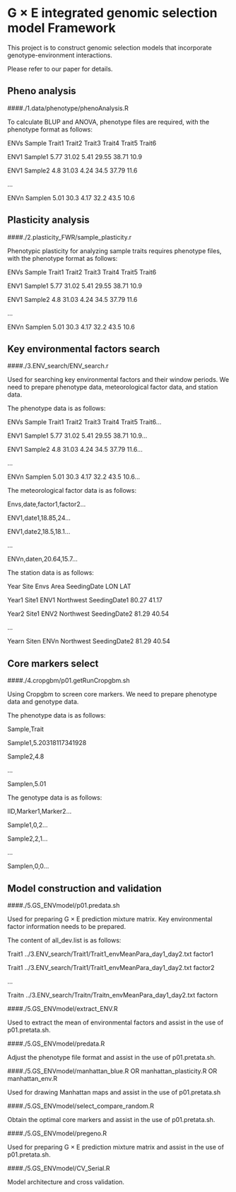 # G × E integrated genomic selection model Framework
This project is to construct genomic selection models that incorporate genotype-environment interactions.

Please refer to our paper for details.

## Pheno analysis
####./1.data/phenotype/phenoAnalysis.R

To calculate BLUP and ANOVA, phenotype files are required, with the phenotype format as follows: 

ENVs	Sample	Trait1	Trait2	Trait3	Trait4	Trait5	Trait6

ENV1	Sample1	5.77	31.02	5.41	29.55	38.71	10.9

ENV1	Sample2	4.8	31.03	4.24	34.5	37.79	11.6

...

ENVn	Samplen	5.01	30.3	4.17	32.2	43.5	10.6


## Plasticity analysis
####./2.plasticity_FWR/sample_plasticity.r

Phenotypic plasticity for analyzing sample traits requires phenotype files, with the phenotype format as follows: 

ENVs	Sample	Trait1	Trait2	Trait3	Trait4	Trait5	Trait6

ENV1	Sample1	5.77	31.02	5.41	29.55	38.71	10.9

ENV1	Sample2	4.8	31.03	4.24	34.5	37.79	11.6

...

ENVn	Samplen	5.01	30.3	4.17	32.2	43.5	10.6



## Key environmental factors search
####./3.ENV_search/ENV_search.r

Used for searching key environmental factors and their window periods. We need to prepare phenotype data, meteorological factor data, and station data.

The phenotype data is as follows: 

ENVs	Sample	Trait1	Trait2	Trait3	Trait4	Trait5	Trait6...

ENV1	Sample1	5.77	31.02	5.41	29.55	38.71	10.9...

ENV1	Sample2	4.8	31.03	4.24	34.5	37.79	11.6...

...

ENVn	Samplen	5.01	30.3	4.17	32.2	43.5	10.6...


The meteorological factor data is as follows: 

Envs,date,factor1,factor2...

ENV1,date1,18.85,24...

ENV1,date2,18.5,18.1...

...

ENVn,daten,20.64,15.7...


The station data is as follows: 

Year	Site	Envs	Area	SeedingDate	LON	LAT

Year1	Site1	ENV1	Northwest	SeedingDate1	80.27	41.17

Year2	Site1	ENV2	Northwest	SeedingDate2	81.29	40.54

...

Yearn	Siten	ENVn	Northwest	SeedingDate2	81.29	40.54



## Core markers select
####./4.cropgbm/p01.getRunCropgbm.sh

Using Cropgbm to screen core markers. We need to prepare phenotype data and genotype data.

The phenotype data is as follows: 

Sample,Trait

Sample1,5.20318117341928

Sample2,4.8

...

Samplen,5.01


The genotype data is as follows: 

IID,Marker1,Marker2...

Sample1,0,2...

Sample2,2,1...

...

Samplen,0,0...


## Model construction and validation
####./5.GS_ENVmodel/p01.predata.sh

Used for preparing G × E prediction mixture matrix. Key environmental factor information needs to be prepared. 

The content of all_dev.list is as follows: 

Trait1	../3.ENV_search/Trait1/Trait1_envMeanPara_day1_day2.txt	factor1

Trait1	../3.ENV_search/Trait1/Trait1_envMeanPara_day1_day2.txt	factor2

...

Traitn	../3.ENV_search/Traitn/Traitn_envMeanPara_day1_day2.txt	factorn


####./5.GS_ENVmodel/extract_ENV.R

Used to extract the mean of environmental factors and assist in the use of p01.pretata.sh.


####./5.GS_ENVmodel/predata.R

Adjust the phenotype file format and assist in the use of p01.pretata.sh.


####./5.GS_ENVmodel/manhattan_blue.R OR manhattan_plasticity.R OR manhattan_env.R

Used for drawing Manhattan maps and assist in the use of p01.pretata.sh


####./5.GS_ENVmodel/select_compare_random.R

Obtain the optimal core markers and assist in the use of p01.pretata.sh.

####./5.GS_ENVmodel/pregeno.R

Used for preparing G × E prediction mixture matrix and assist in the use of p01.pretata.sh.

####./5.GS_ENVmodel/CV_Serial.R

Model architecture and cross validation.
